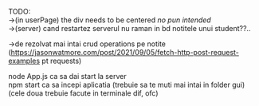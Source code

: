 TODO: <br>
    ->(in userPage) the div needs to be centered *no pun intended*<br>
    ->(server) cand restartez serverul nu raman in bd notitele unui student??..

->de rezolvat mai intai crud operations pe notite (https://jasonwatmore.com/post/2021/09/05/fetch-http-post-request-examples pt requests)

node App.js ca sa dai start la server<br>
npm start ca sa incepi aplicatia (trebuie sa te muti mai intai in folder gui)<br>
(cele doua trebuie facute in terminale dif, ofc)
